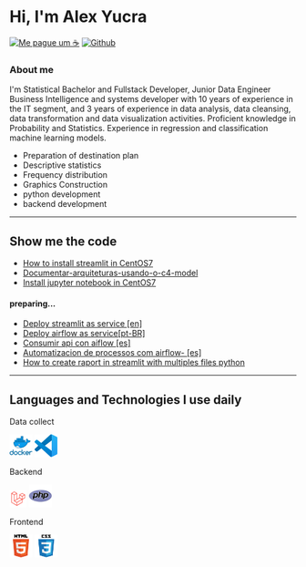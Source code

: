 # Hi, I'm Alex Yucra
[![Me pague um ☕ ](https://img.shields.io/badge/Buy%20me%20a%20%E2%98%95%20-%20Patreon%20-yellowgreen)](https://www.patreon.com/devalex "Paga um café para nos")
[![Github](https://img.shields.io/badge/creator-alexyucra-red)](https://github.com/diggleweb)

### About me

I'm Statistical Bachelor and Fullstack Developer, Junior Data Engineer Business Intelligence and systems developer with 10 years of experience in the IT segment, and 3 years of experience in data analysis, data cleansing, data transformation and data visualization activities. Proficient knowledge in Probability and Statistics.
Experience in regression and classification machine learning models.
- Preparation of destination plan
- Descriptive statistics
- Frequency distribution
- Graphics Construction
- python development
- backend development

___
## Show me the code

- [How to install streamlit in CentOS7](https://medium.com/analise-estatistico/how-to-install-streamlit-in-centos-7-68a1d54608f3)
- [Documentar-arquiteturas-usando-o-c4-model](https://www.linkedin.com/pulse/documentar-arquiteturas-usando-o-c4-model-alex-yucra/)
- [Install jupyter notebook in CentOS7](https://www.linkedin.com/pulse/jupyterlabs-notebook-centos-7-e-python-37-alex-yucra/)

#### preparing...

- [Deploy streamlit as service [en]](#)
- [Deploy airflow as service[pt-BR]](#)
- [Consumir api con aiflow [es]](#)
- [Automatizacion de processos com airflow- [es]](#)
- [How to create raport in streamlit with multiples files python](#)
___
## Languages and Technologies I use daily

Data collect

<p float="left">
  <img src="https://raw.githubusercontent.com/github/explore/80688e429a7d4ef2fca1e82350fe8e3517d3494d/topics/docker/docker.png" width="40" />
  <img src="https://raw.githubusercontent.com/github/explore/80688e429a7d4ef2fca1e82350fe8e3517d3494d/topics/visual-studio-code/visual-studio-code.png" width="40" />
  
Backend

<p float="left">
  <img src="https://raw.githubusercontent.com/github/explore/80688e429a7d4ef2fca1e82350fe8e3517d3494d/topics/laravel/laravel.png" width="30" />
  <img src="https://raw.githubusercontent.com/github/explore/80688e429a7d4ef2fca1e82350fe8e3517d3494d/topics/php/php.png" width="40" /> 
</p>

Frontend

<p float="left"> 
  <img src="https://raw.githubusercontent.com/github/explore/80688e429a7d4ef2fca1e82350fe8e3517d3494d/topics/html/html.png" width="40" />
  <img src="https://raw.githubusercontent.com/github/explore/80688e429a7d4ef2fca1e82350fe8e3517d3494d/topics/css/css.png" width="40" />
</p>


<!--
**diggleweb/diggleweb** is a ✨ _special_ ✨ repository because its `README.md` (this file) appears on your GitHub profile.

| | | | | | |
| --- | --- | --- | --- | --- | --- |

Here are some ideas to get you started:

- 🔭 I’m currently working on ...
- 🌱 I’m currently learning ...
- 👯 I’m looking to collaborate on ...
- 🤔 I’m looking for help with ...
- 💬 Ask me about ...
- 📫 How to reach me: ...
- 😄 Pronouns: ...
- ⚡ Fun fact: ...
-->
